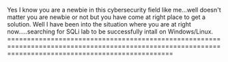 Yes I know you are a newbie in this cybersecurity field like me...well doesn't matter you are newbie or not but you have come at right place to get a solution. Well I have been into the situation where you are at right now.....searching for SQLi lab to be successfully intall on Windows/Linux. ======================================================================================================================================================

